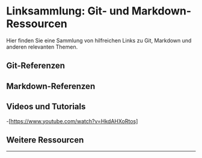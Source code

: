 # Linksammlung: Git- und Markdown-Ressourcen

Hier finden Sie eine Sammlung von hilfreichen Links zu Git, Markdown und anderen relevanten Themen.

## Git-Referenzen


## Markdown-Referenzen

## Videos und Tutorials
-[https://www.youtube.com/watch?v=HkdAHXoRtos]

## Weitere Ressourcen


---
